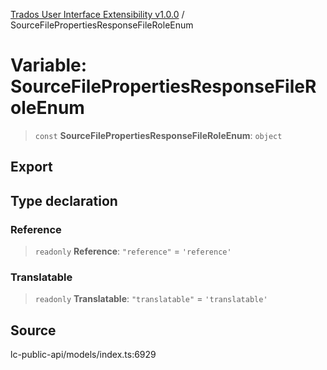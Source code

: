 [Trados User Interface Extensibility v1.0.0](../wiki/globals) / SourceFilePropertiesResponseFileRoleEnum

# Variable: SourceFilePropertiesResponseFileRoleEnum

> `const` **SourceFilePropertiesResponseFileRoleEnum**: `object`

## Export

## Type declaration

### Reference

> `readonly` **Reference**: `"reference"` = `'reference'`

### Translatable

> `readonly` **Translatable**: `"translatable"` = `'translatable'`

## Source

lc-public-api/models/index.ts:6929
